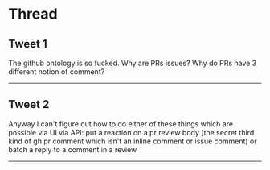 # Thread

## Tweet 1

The github ontology is so fucked. Why are PRs issues? Why do PRs have 3 different notion of comment?

---

## Tweet 2

Anyway I can't figure out how to do either of these things which are possible via UI via API: put a reaction on a pr review body (the secret third kind of gh pr comment which isn't an inline comment or issue comment) or batch a reply to a comment in a review

---

